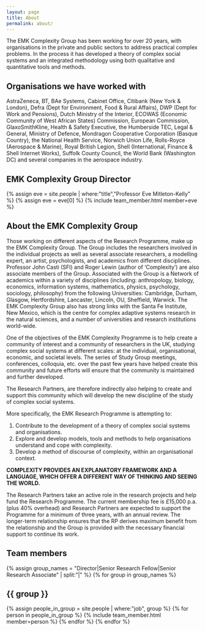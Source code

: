 ```yaml
---
layout: page
title: About
permalink: about/
---
```


The EMK Complexity Group has been working for over 20 years, with organisations in the private and public sectors to address practical complex problems. In the process it has developed a theory of complex social systems and an integrated methodology using both qualitative and quantitative tools and methods.

## Organisations we have worked with

AstraZeneca, BT, BAe Systems, Cabinet Office, Citibank (New York & London), Defra (Dept for Environment, Food & Rural Affairs), DWP (Dept for Work and Pensions), Dutch Ministry of the Interior, ECOWAS (Economic Community of West African States) Commission, European Commission, GlaxoSmithKline, Health & Safety Executive, the Humberside TEC, Legal & General, Ministry of Defence, Mondragon Cooperative Corporation (Basque Country), the National Health Service, Norwich Union Life, Rolls-Royce (Aerospace & Marine), Royal British Legion, Shell (International, Finance & Shell Internet Works), Suffolk County Council, the World Bank (Washington DC) and several companies in the aerospace industry.

## EMK Complexity Group Director

{% assign eve = site.people | where:"title","Professor Eve Mitleton-Kelly" %}
{% assign eve = eve[0] %}
{% include team_member.html member=eve %}
   
## About the EMK Complexity Group

Those working on different aspects of the Research Programme, make up the EMK Complexity Group. The Group includes the researchers involved in the individual projects as well as several associate researchers, a modelling expert, an artist, psychologists, and academics from different disciplines. Professor John Casti (SFI) and Roger Lewin (author of ‘Complexity’) are also associate members of the Group. Associated with the Group is a Network of academics within a variety of disciplines (including: anthropology, biology, economics, information systems, mathematics, physics, psychology, sociology, philosophy) from the following Universities: Cambridge, Durham, Glasgow, Hertfordshire, Lancaster, Lincoln, OU, Sheffield, Warwick. The EMK Complexity Group also has strong links with the Santa Fe Institute, New Mexico, which is the centre for complex adaptive systems research in the natural sciences, and a number of universities and research institutions world-wide.

One of the objectives of the EMK Complexity Programme is to help create a community of interest and a community of researchers in the UK, studying complex social systems at different scales: at the individual, organisational, economic, and societal levels. The series of Study Group meetings, conferences, colloquia, etc. over the past few years have helped create this community and future efforts will ensure that the community is maintained and further developed.

The Research Partners, are therefore indirectly also helping to create and support this community which will develop the new discipline of the study of complex social systems.

More specifically, the EMK Research Programme is attempting to:

1.  Contribute to the development of a theory of complex social systems and organisations.
2.  Explore and develop models, tools and methods to help organisations understand and cope with complexity.
3.  Develop a method of discourse of complexity, within an organisational context.

**​COMPLEXITY PROVIDES AN EXPLANATORY FRAMEWORK AND A LANGUAGE, WHICH OFFER A DIFFERENT WAY OF THINKING AND SEEING THE WORLD.**

The Research Partners take an active role in the research projects and help fund the Research Programme. The current membership fee is £15,000 p.a. (plus 40% overhead) and Research Partners are expected to support the Programme for a minimum of three years, with an annual review. The longer-term relationship ensures that the RP derives maximum benefit from the relationship and the Group is provided with the necessary financial support to continue its work.

## Team members

<div>
{% assign group_names = "Director|Senior Research Fellow|Senior Research Associate" | split:"|" %}
{% for group in group_names %}
  <h2>{{ group }}</h2>
  {% assign people_in_group = site.people | where:"job", group %}
  {% for person in people_in_group %}
    {% include team_member.html member=person %}
  {% endfor %}
{% endfor %}
</div>
